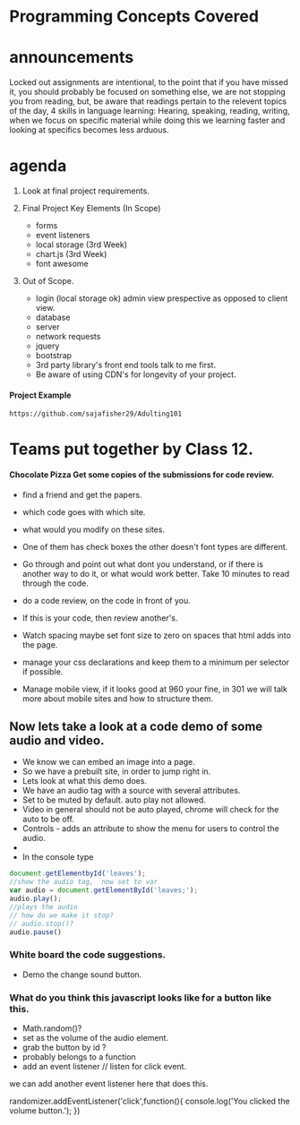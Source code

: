 # Programming Concepts Covered



# announcements
Locked out assignments are intentional, to the point that if you have missed it, you should probably be focused on something else, we are not stopping you from reading, but, be aware that readings pertain to the relevent topics of the day, 4 skills in language learning: Hearing, speaking, reading, writing, when we focus on specific material while doing this we learning faster and looking at specifics becomes less arduous. 



# agenda

1. Look at final project requirements. 
2. Final Project Key Elements (In Scope)
    - forms
    - event listeners
    - local storage (3rd Week)
    - chart.js (3rd Week)
    - font awesome

3. Out of Scope. 
    - login (local storage ok) admin view prespective as opposed to client view. 
    - database
    - server 
    - network requests
    - jquery
    - bootstrap
    - 3rd party library's front end tools talk to me first. 
    - Be aware of using CDN's for longevity of your project. 


#### Project Example 
    https://github.com/sajafisher29/Adulting101

# Teams put together by Class 12.

#### Chocolate Pizza Get some copies of the submissions for code review. 
- find a friend and get the papers. 
- which code goes with which site. 
- what would you modify on these sites. 

- One of them has check boxes the other doesn't font types are different. 
- Go through and point out what dont you understand, or if there is another way to do it, or what would work better. Take 10 minutes to read through the code. 
- do a code review, on the code in front of you. 
- If this is your code, then review another's.


- Watch spacing maybe set font size to zero on spaces that html adds into the page. 
- manage your css declarations and keep them to a minimum per selector if possible. 

- Manage mobile view, if it looks good at 960 your fine, in 301 we will talk more about mobile sites and how to structure them. 

## Now lets take a look at a code demo of some audio and video. 
- We know we can embed an image into a page. 
- So we have a prebuilt site, in order to jump right in. 
- Lets look at what this demo does. 
- We have an audio tag with a source with several attributes. 
- Set to be muted by default. auto play not allowed. 
- Video in general should not be auto played, chrome will check for the auto to be off. 
- Controls - adds an attribute to show the menu for users to control the audio. 
- 
- In the console type 

```js 
document.getElementbyId('leaves');
//show the audio tag,  now set to var
var audio = document.getElementById('leaves;');
audio.play();
//plays the audio
// how do we make it stop?
// audio.stop()?
audio.pause()

```


### White board the code suggestions. 
- Demo the change sound button. 
### What do you think this javascript looks like for a button like this. 
- Math.random()?
- set as the volume of the audio element.
- grab the button by id ? 
- probably belongs to a function 
- add an event listener // listen for click event. 

we can add another event listener here that does this. 

randomizer.addEventListener('click',function(){
    console.log('You clicked the volume button.');
})






